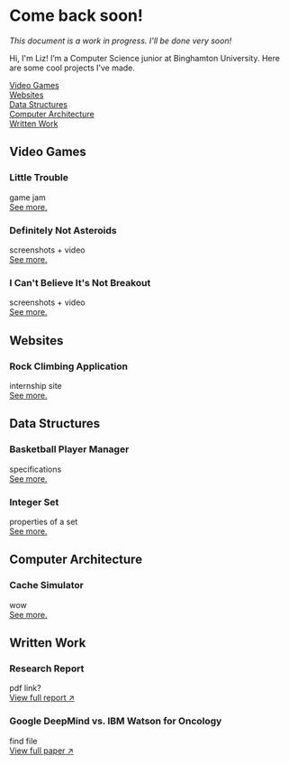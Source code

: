 # Come back soon!
*This document is a work in progress. I'll be done very soon!*

Hi, I'm Liz!
I’m a Computer Science junior at Binghamton University. Here are some cool projects I’ve made.

[Video Games](#video-games) <br/>
[Websites](#websites) <br/>
[Data Structures](#data-structures) <br/>
[Computer Architecture](#computer-architecture) <br/>
[Written Work](#written-work) <br/>

## Video Games
### Little Trouble
game jam 
<br/>[See more.](Little%20Trouble/)

### Definitely Not Asteroids
screenshots + video
<br/>[See more.](Definitely%20Not%20Asteroids/)

### I Can't Believe It's Not Breakout
screenshots + video
<br/>[See more.](I%20Can't%20Believe%20It's%20Not%20Breakout/)

## Websites
### Rock Climbing Application
internship site
<br/>[See more.](Internship%20Site/)

## Data Structures
### Basketball Player Manager
specifications
<br/>[See more.](Player%20Manager/)

### Integer Set
properties of a set
<br/>[See more.](Integer%20Set/)

## Computer Architecture
### Cache Simulator
wow
<br/>[See more.](Cache%20Simulator/)

## Written Work
### Research Report
pdf link?
<br/>[View full report :arrow_upper_right:](https://docs.google.com/viewer?url=https://github.com/E-Potapova/E-Potapova/raw/main/Written%20Work/Research%20Report.pdf)

### Google DeepMind vs. IBM Watson for Oncology
find file
<br/>[View full paper :arrow_upper_right:](https://docs.google.com/viewer?url=https://github.com/E-Potapova/E-Potapova/raw/main/Written%20Work/Google%20DeepMind%20vs.%20IBM%20Watson%20for%20Oncology.pdf)